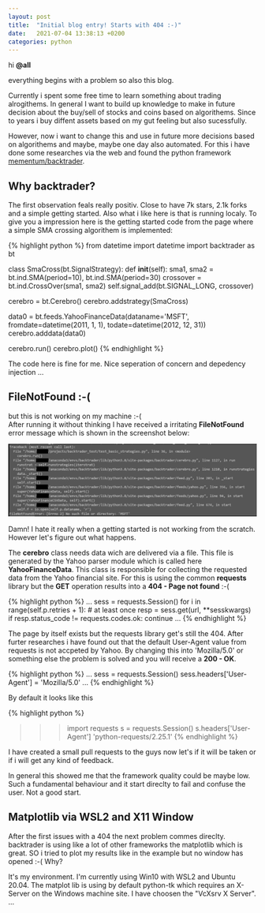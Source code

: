 ```yaml
---
layout: post
title:  "Initial blog entry! Starts with 404 :-)"
date:   2021-07-04 13:38:13 +0200
categories: python
---
```

hi **@all**

everything begins with a problem so also this blog.

Currently i spent some free time to learn something about trading alrogithems. In general I want to build up knowledge to make in future decision about the buy/sell of stocks and coins based on algorithems. Since to years i buy diffent assets based on my gut feeling but also sucessfully. 

However, now i want to change this and use in future more decisions based on algorithems and maybe, maybe one day also automated. For this i have done some researches via the web and found the python framework [mementum/backtrader][backtrader-gh].

Why backtrader?
---------------

The first observation feals really positiv. Close to have 7k stars, 2.1k forks and a simple getting started. Also what i like here is that is running localy. 
To give you a impression here is the getting started code from the page where a simple SMA crossing algorithem is implemented:

{% highlight python %}
from datetime import datetime
import backtrader as bt

class SmaCross(bt.SignalStrategy):
    def __init__(self):
        sma1, sma2 = bt.ind.SMA(period=10), bt.ind.SMA(period=30)
        crossover = bt.ind.CrossOver(sma1, sma2)
        self.signal_add(bt.SIGNAL_LONG, crossover)

cerebro = bt.Cerebro()
cerebro.addstrategy(SmaCross)

data0 = bt.feeds.YahooFinanceData(dataname='MSFT', fromdate=datetime(2011, 1, 1),
                                  todate=datetime(2012, 12, 31))
cerebro.adddata(data0)

cerebro.run()
cerebro.plot()
{% endhighlight %}

The code here is fine for me. Nice seperation of concern and depedency injection ...

FileNotFound :-(
----------------

but this is not working on my machine :-(  
After running it without thinking I have received a irritating **FileNotFound** error message which is shown in the screenshot below:

![backtrader FileNotFount error](/assets/img/backtrader_file_not_found_error.jpg)

Damn! I hate it really when a getting started is not working from the scratch. However let's figure out what happens. 

The **cerebro** class needs data wich are delivered via a file. This file is generated by the Yahoo parser module which is called here **YahooFinanceData**. This class is responsible for collecting the requested data from the Yahoo financial site. For this is using the common **requests** library but the **GET** operation results into a **404 - Page not found** :-(

{% highlight python %}
    ...
    sess = requests.Session()
    for i in range(self.p.retries + 1):  # at least once
        resp = sess.get(url, **sesskwargs)
        if resp.status_code != requests.codes.ok:
            continue
    ...
{% endhighlight %}

The page by itself exists but the requests library get's still the 404. After furter researches i have found out that the default User-Agent value from requests is not accpeted by Yahoo. By changing this into 'Mozilla/5.0' or something else the problem is solved and you will receive a **200 - OK**.

{% highlight python %}
    ...
    sess = requests.Session()
    sess.headers['User-Agent'] = 'Mozilla/5.0'
    ...
{% endhighlight %}

By default it looks like this

{% highlight python %}
>>> import requests
>>> s = requests.Session()
>>> s.headers['User-Agent']
'python-requests/2.25.1'
{% endhighlight %}

I have created a small pull requests to the guys now let's if it will be taken or if i will get any kind of feedback.

In general this showed me that the framework quality could be maybe low. Such a fundamental behaviour and it start direclty to fail and confuse the user. Not a good start.

Matplotlib via WSL2 and X11 Window
----------------------------------

After the first issues with a 404 the next problem commes direclty. backtrader is using like a lot of other frameworks the matplotlib which is great. SO i tried to plot my results like in the example but no window has opened :-( Why?

It's my environment. I'm currently using Win10 with WSL2 and Ubuntu 20.04. The matplot lib is using by default python-tk which requires an X-Server on the Windows machine site. I have choosen the "VcXsrv X Server".
...

[backtrader-gh]: https://github.com/mementum/backtrader
